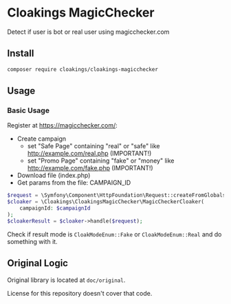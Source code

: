 Cloakings MagicChecker
=================

Detect if user is bot or real user using magicchecker.com

## Install

```bash
composer require cloakings/cloakings-magicchecker
```

## Usage

### Basic Usage

Register at https://magicchecker.com/:
- Create campaign
  - set "Safe Page" containing "real" or "safe" like http://example.com/real.php (IMPORTANT!)
  - set "Promo Page" containing "fake" or "money" like http://example.com/fake.php (IMPORTANT!)
- Download file (index.php)
- Get params from the file: CAMPAIGN_ID

```php
$request = \Symfony\Component\HttpFoundation\Request::createFromGlobals();
$cloaker = \Cloakings\CloakingsMagicChecker\MagicCheckerCloaker(
    campaignId: $campaignId
);
$cloakerResult = $cloaker->handle($request);
```

Check if result mode is `CloakModeEnum::Fake` or `CloakModeEnum::Real` and do something with it.

## Original Logic

Original library is located at `doc/original`.

License for this repository doesn't cover that code.

